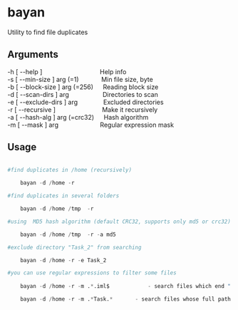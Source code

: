# bayan

Utility to find file duplicates

## Arguments

-h [ --help ] &emsp; &emsp; &emsp; &emsp; &emsp; &emsp; &emsp; Help info\
-s [ --min-size ] arg (=1) &emsp; &emsp; &ensp; Min file size, byte\
-b [ --block-size ] arg (=256) &emsp; Reading block size\
-d [ --scan-dirs ] arg         &emsp; &emsp; &emsp; &emsp; Directories to scan\
-e [ --exclude-dirs ] arg      &emsp; &emsp; &emsp; Excluded directories\
-r [ --recursive ]             &emsp; &emsp; &emsp; &emsp; &emsp; &ensp; Make it recursively\
-a [ --hash-alg ] arg (=crc32) &emsp; Hash algorithm\
-m [ --mask ] arg              &emsp; &emsp; &emsp; &emsp; &emsp; Regular expression mask

## Usage

```python

#find duplicates in /home (recursively) 
	
	bayan -d /home -r

#find duplicates in several folders 

	bayan -d /home /tmp  -r

#using  MD5 hash algorithm (default CRC32, supports only md5 or crc32)

	bayan -d /home /tmp  -r -a md5

#exclude directory "Task_2" from searching

	bayan -d /home -r -e Task_2

#you can use regular expressions to filter some files
	
	bayan -d /home -r -m .*.iml$    		- search files which end ".iml"

	bayan -d /home -r -m .*Task.*		- search files whose full path contains "Task"
	
```